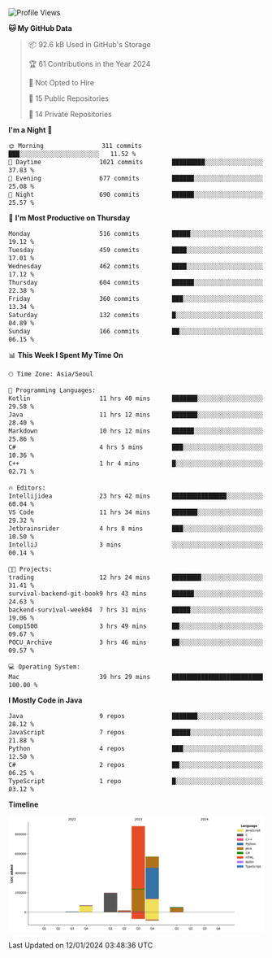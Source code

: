 <!--START_SECTION:waka-->
![Profile Views](http://img.shields.io/badge/Profile%20Views-11-blue)

**🐱 My GitHub Data** 

> 📦 92.6 kB Used in GitHub's Storage 
 > 
> 🏆 61 Contributions in the Year 2024
 > 
> 🚫 Not Opted to Hire
 > 
> 📜 15 Public Repositories 
 > 
> 🔑 14 Private Repositories 
 > 
**I'm a Night 🦉** 

```text
🌞 Morning                311 commits         ███░░░░░░░░░░░░░░░░░░░░░░   11.52 % 
🌆 Daytime                1021 commits        █████████░░░░░░░░░░░░░░░░   37.83 % 
🌃 Evening                677 commits         ██████░░░░░░░░░░░░░░░░░░░   25.08 % 
🌙 Night                  690 commits         ██████░░░░░░░░░░░░░░░░░░░   25.57 % 
```
📅 **I'm Most Productive on Thursday** 

```text
Monday                   516 commits         █████░░░░░░░░░░░░░░░░░░░░   19.12 % 
Tuesday                  459 commits         ████░░░░░░░░░░░░░░░░░░░░░   17.01 % 
Wednesday                462 commits         ████░░░░░░░░░░░░░░░░░░░░░   17.12 % 
Thursday                 604 commits         ██████░░░░░░░░░░░░░░░░░░░   22.38 % 
Friday                   360 commits         ███░░░░░░░░░░░░░░░░░░░░░░   13.34 % 
Saturday                 132 commits         █░░░░░░░░░░░░░░░░░░░░░░░░   04.89 % 
Sunday                   166 commits         ██░░░░░░░░░░░░░░░░░░░░░░░   06.15 % 
```


📊 **This Week I Spent My Time On** 

```text
🕑︎ Time Zone: Asia/Seoul

💬 Programming Languages: 
Kotlin                   11 hrs 40 mins      ███████░░░░░░░░░░░░░░░░░░   29.58 % 
Java                     11 hrs 12 mins      ███████░░░░░░░░░░░░░░░░░░   28.40 % 
Markdown                 10 hrs 12 mins      ██████░░░░░░░░░░░░░░░░░░░   25.86 % 
C#                       4 hrs 5 mins        ███░░░░░░░░░░░░░░░░░░░░░░   10.36 % 
C++                      1 hr 4 mins         █░░░░░░░░░░░░░░░░░░░░░░░░   02.71 % 

🔥 Editors: 
Intellijidea             23 hrs 42 mins      ███████████████░░░░░░░░░░   60.04 % 
VS Code                  11 hrs 34 mins      ███████░░░░░░░░░░░░░░░░░░   29.32 % 
Jetbrainsrider           4 hrs 8 mins        ███░░░░░░░░░░░░░░░░░░░░░░   10.50 % 
IntelliJ                 3 mins              ░░░░░░░░░░░░░░░░░░░░░░░░░   00.14 % 

🐱‍💻 Projects: 
trading                  12 hrs 24 mins      ████████░░░░░░░░░░░░░░░░░   31.41 % 
survival-backend-git-book9 hrs 43 mins       ██████░░░░░░░░░░░░░░░░░░░   24.63 % 
backend-survival-week04  7 hrs 31 mins       █████░░░░░░░░░░░░░░░░░░░░   19.06 % 
Comp1500                 3 hrs 49 mins       ██░░░░░░░░░░░░░░░░░░░░░░░   09.67 % 
POCU_Archive             3 hrs 46 mins       ██░░░░░░░░░░░░░░░░░░░░░░░   09.57 % 

💻 Operating System: 
Mac                      39 hrs 29 mins      █████████████████████████   100.00 % 
```

**I Mostly Code in Java** 

```text
Java                     9 repos             ███████░░░░░░░░░░░░░░░░░░   28.12 % 
JavaScript               7 repos             █████░░░░░░░░░░░░░░░░░░░░   21.88 % 
Python                   4 repos             ███░░░░░░░░░░░░░░░░░░░░░░   12.50 % 
C#                       2 repos             ██░░░░░░░░░░░░░░░░░░░░░░░   06.25 % 
TypeScript               1 repo              █░░░░░░░░░░░░░░░░░░░░░░░░   03.12 % 
```



**Timeline**

![Lines of Code chart](https://raw.githubusercontent.com/LIG-JY/LIG-JY/main/assets/bar_graph.png)


 Last Updated on 12/01/2024 03:48:36 UTC
<!--END_SECTION:waka-->
